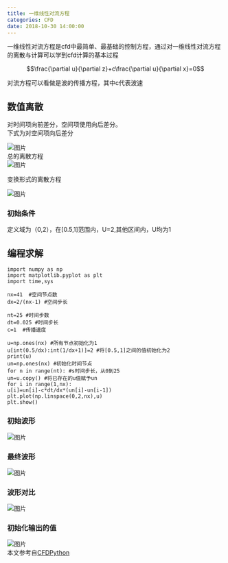 ```yaml
---
title: 一维线性对流方程
categories: CFD
date: 2018-10-30 14:00:00
---
```

一维线性对流方程是cfd中最简单、最基础的控制方程，通过对一维线性对流方程的离散与计算可以学到cfd计算的基本过程

$$\frac{\partial u}{\partial z}+c\frac{\partial u}{\partial x}=0$$

对流方程可以看做是波的传播方程，其中c代表波速
<!--more-->
## 数值离散
对时间项向前差分，空间项使用向后差分。  
下式为对空间项向后差分  

![图片](https://i.loli.net/2018/10/30/5bd7f1b64340f.jpg)  
总的离散方程  
![图片](https://i.loli.net/2018/10/30/5bd7f1f878733.jpg)  

变换形式的离散方程  

![图片](https://i.loli.net/2018/10/30/5bd7f24644a65.jpg)  

### 初始条件
定义域为（0,2），在[0.5,1]范围内，U=2,其他区间内，U均为1

## 编程求解
```
import numpy as np
import matplotlib.pyplot as plt
import time,sys

nx=41  #空间节点数
dx=2/(nx-1) #空间步长

nt=25 #时间步数
dt=0.025 #时间步长
c=1  #传播速度

u=np.ones(nx) #所有节点初始化为1
u[int(0.5/dx):int(1/dx+1)]=2 #将[0.5,1]之间的值初始化为2
print(u)
un=np.ones(nx) #初始化时间节点
for n in range(nt): #s时间步长，从0到25
un=u.copy() #将已存在的u值赋予un
for i in range(1,nx):
u[i]=un[i]-c*dt/dx*(un[i]-un[i-1])
plt.plot(np.linspace(0,2,nx),u)
plt.show()
```  

### 初始波形  
![图片](https://i.loli.net/2018/10/30/5bd7f064df1e2.jpeg)
### 最终波形
![图片](https://i.loli.net/2018/10/30/5bd7f0d026ae0.jpeg)
### 波形对比
![图片](https://i.loli.net/2018/10/30/5bd7f15f3902d.jpeg)
### 初始化输出的值

![图片](https://i.loli.net/2018/10/30/5bd7f2b6be61a.jpg)  
本文参考自[CFDPython](http://nbviewer.jupyter.org/github/barbagroup/CFDPython/blob/master/lessons/01_Step_1.ipynb)